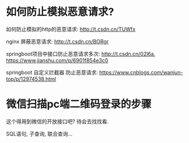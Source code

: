# 如何防止模拟恶意请求?

如何防止模拟的http的恶意请求: http://t.csdn.cn/TUWfx

nginx 屏蔽恶意请求: http://t.csdn.cn/BORgr

springboot项目中接口防止恶意请求多次: http://t.csdn.cn/02l6a, https://www.jianshu.com/p/6901f854e3c0

springboot 自定义拦截器 防止恶意请求: https://www.cnblogs.com/wanjun-top/p/12974538.html

# 微信扫描pc端二维码登录的步骤

这个得用到微信的开放接口吧? 待会去找找看.



SQL语句, 子查询, 联合查询...